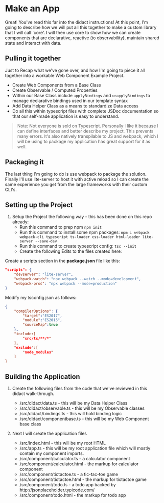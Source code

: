 # Make an App

Great! You've read this far into the didact instructions!  At this point, I'm going to describe how we will put all this together to make a custom library that I will call 'core'.  I will then use core to show how we can create components that are declarative, reactive (to observability), maintain shared state and interact with data.

## Pulling it together 

Just to Recap what we've gone over, and how I'm going to piece it all together into a workable Web Component Example Project.

* Create Web Components from a Base Class
* Create Observable / Computed Properties
* Within our Base Class include `applyBindings` and `unapplyBindings` to manage declarative bindings used in our template syntax
* Add Data Helper Class as a means to standardize Data access
* Do all this within typescript files with complete JSDoc documentation so that our self-made application is easy to understand.

> Note: Not everyone is sold on Typescript. Personally I like it because I can define interfaces and better describe my project.  This prevents many errors.  It's also natively transpilable to JS and webpack, which I will be using to package my application has great support for it as well.

## Packaging it
The last thing I'm going to do is use webpack to package the solution.  Finally I'll use lite-server to host it with active reload so I can create the same experience you get from the large frameworks with their custom CLI's.

Setting up the Project
----------------------
1. Setup the Project the following way - this has been done on this repo already:
    - Run this command to prep npm `npm init`
    - Run this command to install some npm packages: `npm i webpack webpack-cli typescript ts-loader css-loader html-loader lite-server --save-dev`
    - Run this command to create typescript config: `tsc --init`
    - Create the following Edits to the files created here:

Create a scripts section in the **package.json** file like this:

```json
"scripts": {
    "devserver": "lite-server",
    "webpack-watch": "npx webpack --watch --mode=development",
    "webpack-prod": "npx webpack --mode=production"
}
```

Modify my tsconfig.json as follows: 

```json
{
    "compilerOptions": {
        "target":"ES2017",
        "module":"ES2015",
        "sourceMap":true
    },
    "include:[
        "src/ts/**/*"
    ], 
    "exclude":[
        "node_modules"
    ]
}
```

Building the Application
------------------------

1. Create the following files from the code that we've reviewed in this didact walk-through.
    - /src/didact/data.ts - this will be my Data Helper Class
    - /src/didact/observable.ts - this will be my Observable classes
    - /src/didact/bindings.ts - this will hold binding logic
    - /src/didact/componentbase.ts - this will be my Web Component base class

1. Next I will create the application files
    - /src/index.html - this will be my root HTML
    - /src/app.ts - this will be my root application file which will mostly contain my component imports.
    - /src/component/calculator.ts - a calculator component
    - /src/component/calculator.html - the markup for calculator component 
    - /src/component/tictactoe.ts - a tic-tac-toe game
    - /src/component/tictactoe.html - the markup for tictactoe game 
    - /src/component/todo.ts - a todo app backed by http://jsonplaceholder.typicode.com/
    - /src/component/todo.html - the markup for todo app